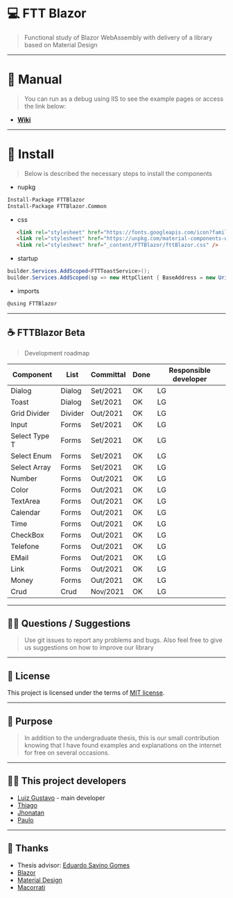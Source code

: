 # 💻 **FTT Blazor**
> Functional study of Blazor WebAssembly with delivery of a library based on Material Design

---
# 📖 **Manual**
> You can run as a debug using IIS to see the example pages or access the link below:

- [**Wiki**](https://github.com/luizgustavo77/FTTBlazor/wiki)

---

# 🧩 **Install**
> Below is described the necessary steps to install the components

- nupkg
``` cmd
Install-Package FTTBlazor
Install-Package FTTBlazor.Common
```
- css
``` html
   <link rel="stylesheet" href="https://fonts.googleapis.com/icon?family=Material+Icons" />
   <link rel="stylesheet" href="https://unpkg.com/material-components-web@latest/dist/material-components-web.min.css" />
   <link rel="stylesheet" href="_content/FTTBlazor/fttBlazor.css" />
````
- startup
``` c#
builder.Services.AddScoped<FTTToastService>();
builder.Services.AddScoped(sp => new HttpClient { BaseAddress = new Uri(builder.HostEnvironment.BaseAddress) });
```
- imports
``` c#
@using FTTBlazor
```
---

## ☕ **FTTBlazor Beta**
> Development roadmap

| Component | List | Committal | Done | Responsible developer |
| --- | --- | --- | --- | --- |
| Dialog | Dialog | Set/2021 | OK | LG |
| Toast | Dialog | Set/2021 | OK | LG |
| Grid Divider | Divider | Out/2021 | OK | LG |
| Input | Forms | Set/2021 | OK | LG |
| Select Type T  | Forms | Set/2021 | OK | LG |
| Select Enum  | Forms | Set/2021 | OK | LG |
| Select Array  | Forms | Set/2021 | OK | LG |
| Number | Forms | Out/2021 | OK | LG |
| Color | Forms | Out/2021 | OK | LG |
| TextArea | Forms | Out/2021 | OK | LG |
| Calendar | Forms | Out/2021 | OK | LG |
| Time | Forms | Out/2021 | OK | LG |
| CheckBox | Forms | Out/2021 | OK | LG |
| Telefone | Forms | Out/2021 | OK | LG |
| EMail | Forms | Out/2021 | OK | LG |
| Link | Forms | Out/2021 | OK | LG |
| Money | Forms | Out/2021 | OK | LG |
| Crud | Crud | Nov/2021 | OK | LG |
 
---
  
## 🙇🏻 **Questions / Suggestions**
> Use git issues to report any problems and bugs. Also feel free to give us suggestions on how to improve our library

---

## 📜 **License**

This project is licensed under the terms of [MIT license](https://github.com/luizgustavo77/FTTBlazor/blob/master/LICENSE.md).

---

## 🚀 **Purpose**
> In addition to the undergraduate thesis, this is our small contribution knowing that I have found examples and explanations on the internet for free on several occasions.

---

## 🙋🏻 **This project developers**

- [Luiz Gustavo](https://github.com/luizgustavo77) - main developer
- [Thiago](https://github.com/thiagofernandes101)
- [Jhonatan](https://github.com/JhonatanMatos)
- [Paulo](https://github.com/paulopatrocinio)

---

## 💼 **Thanks**
- Thesis advisor: [Eduardo Savino Gomes](https://blazor.net)
- [Blazor](https://blazor.net)
- [Material Design](https://material.io/components/)
- [Macorrati](https://www.udemy.com/course/curso-blazor-essencial/)
